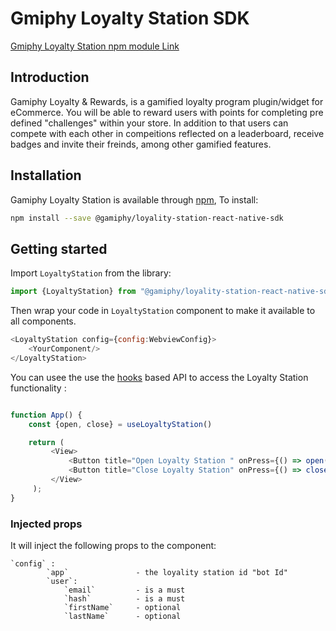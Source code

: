 # Gmiphy Loyalty Station SDK

[Gmiphy Loyalty Station npm module Link](https://www.npmjs.com/package/@gamiphy/loyality-station-react-native-sdk)

## Introduction

Gamiphy Loyalty & Rewards, is a gamified loyalty program plugin/widget for eCommerce. You will be able to reward users with points for completing pre defined "challenges" within your store. In addition to that users can compete with each other in compeitions reflected on a leaderboard, receive badges and invite their freinds, among other gamified features.
  
## Installation

Gamiphy Loyalty Station is available through [npm](https://www.npmjs.com/package/@gamiphy/loyality-station-react-native-sdk), To install:

```sh
npm install --save @gamiphy/loyality-station-react-native-sdk
```  

## Getting started


Import  `LoyaltyStation`  from the library:

```javascript
import {LoyaltyStation} from "@gamiphy/loyality-station-react-native-sdk"
```

Then wrap your code in  `LoyaltyStation`  component to make it available to all components.

```javascript
<LoyaltyStation config={config:WebviewConfig}>  
    <YourComponent/>
</LoyaltyStation>
```

You can usee the use the [hooks](https://reactjs.org/docs/hooks-intro.html) based API to access the Loyalty Station functionality : 

```javascript

function App() {
    const {open, close} = useLoyaltyStation()

    return (  
         <View>  
             <Button title="Open Loyalty Station " onPress={() => open()}/>  
             <Button title="Close Loyalty Station" onPress={() => close()}/>  
         </View>
     );
}
```


### Injected props

It will inject the following props to the component:
```
`config` :
        `app`               - the loyality station id "bot Id"
        `user`:
            `email`         - is a must
            `hash`          - is a must
            `firstName`     - optional 
            `lastName`      - optional

```
